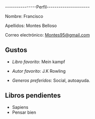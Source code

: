----------------Perfil----------------------

Nombre: Francisco 

Apellidos: Montes Belloso

Correo electrónico: Montes95@gmail.com

## Gustos

- *Libro favorito*: Mein kampf

- *Autor favorito*: J.K Rowling

- *Generos preferidos*: Social, autoayuda.

## Libros pendientes

- Sapiens
- Pensar bien
